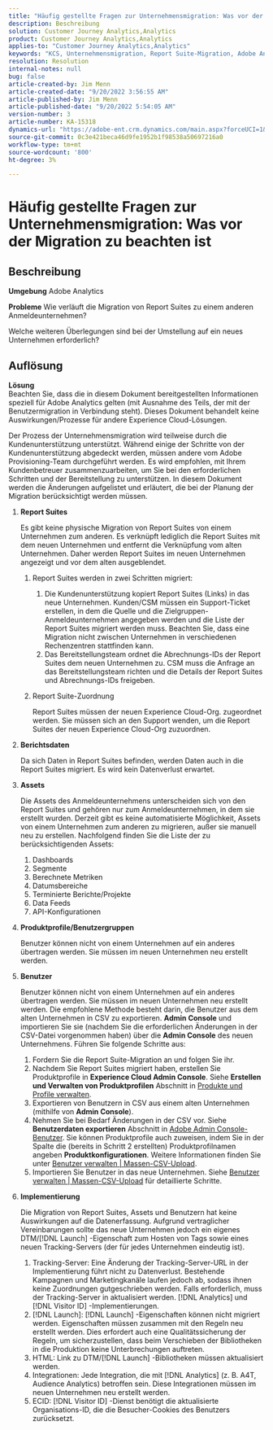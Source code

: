 ```yaml
---
title: "Häufig gestellte Fragen zur Unternehmensmigration: Was vor der Migration zu beachten ist"
description: Beschreibung
solution: Customer Journey Analytics,Analytics
product: Customer Journey Analytics,Analytics
applies-to: "Customer Journey Analytics,Analytics"
keywords: "KCS, Unternehmensmigration, Report Suite-Migration, Adobe Analytics, Admin Console, FAQ, neues Unternehmen, Bereitstellung, CSM, Kundenbetreuer"
resolution: Resolution
internal-notes: null
bug: false
article-created-by: Jim Menn
article-created-date: "9/20/2022 3:56:55 AM"
article-published-by: Jim Menn
article-published-date: "9/20/2022 5:54:05 AM"
version-number: 3
article-number: KA-15318
dynamics-url: "https://adobe-ent.crm.dynamics.com/main.aspx?forceUCI=1&pagetype=entityrecord&etn=knowledgearticle&id=9a7b9741-9838-ed11-9db1-0022480866ad"
source-git-commit: 0c3e421beca46d9fe1952b1f98538a50697216a0
workflow-type: tm+mt
source-wordcount: '800'
ht-degree: 3%

---
```


# Häufig gestellte Fragen zur Unternehmensmigration: Was vor der Migration zu beachten ist

## Beschreibung


<b>Umgebung</b>
Adobe Analytics

<b>Probleme</b>
Wie verläuft die Migration von Report Suites zu einem anderen Anmeldeunternehmen?

Welche weiteren Überlegungen sind bei der Umstellung auf ein neues Unternehmen erforderlich?


## Auflösung


<b>Lösung</b>
<br>Beachten Sie, dass die in diesem Dokument bereitgestellten Informationen speziell für Adobe Analytics gelten (mit Ausnahme des Teils, der mit der Benutzermigration in Verbindung steht). Dieses Dokument behandelt keine Auswirkungen/Prozesse für andere Experience Cloud-Lösungen.<br>




Der Prozess der Unternehmensmigration wird teilweise durch die Kundenunterstützung unterstützt. Während einige der Schritte von der Kundenunterstützung abgedeckt werden, müssen andere vom Adobe Provisioning-Team durchgeführt werden. Es wird empfohlen, mit Ihrem Kundenbetreuer zusammenzuarbeiten, um Sie bei den erforderlichen Schritten und der Bereitstellung zu unterstützen. In diesem Dokument werden die Änderungen aufgelistet und erläutert, die bei der Planung der Migration berücksichtigt werden müssen.

1. <b>Report Suites</b>

   Es gibt keine physische Migration von Report Suites von einem Unternehmen zum anderen. Es verknüpft lediglich die Report Suites mit dem neuen Unternehmen und entfernt die Verknüpfung vom alten Unternehmen. Daher werden Report Suites im neuen Unternehmen angezeigt und vor dem alten ausgeblendet.

   1. Report Suites werden in zwei Schritten migriert:
      1. Die Kundenunterstützung kopiert Report Suites (Links) in das neue Unternehmen. Kunden/CSM müssen ein Support-Ticket erstellen, in dem die Quelle und die Zielgruppen-Anmeldeunternehmen angegeben werden und die Liste der Report Suites migriert werden muss. Beachten Sie, dass eine Migration nicht zwischen Unternehmen in verschiedenen Rechenzentren stattfinden kann.
      2. Das Bereitstellungsteam ordnet die Abrechnungs-IDs der Report Suites dem neuen Unternehmen zu. CSM muss die Anfrage an das Bereitstellungsteam richten und die Details der Report Suites und Abrechnungs-IDs freigeben.
   2. Report Suite-Zuordnung

      Report Suites müssen der neuen Experience Cloud-Org. zugeordnet werden. Sie müssen sich an den Support wenden, um die Report Suites der neuen Experience Cloud-Org zuzuordnen.
2. <b>Berichtsdaten</b>

   Da sich Daten in Report Suites befinden, werden Daten auch in die Report Suites migriert. Es wird kein Datenverlust erwartet.
3. <b>Assets</b>

   Die Assets des Anmeldeunternehmens unterscheiden sich von den Report Suites und gehören nur zum Anmeldeunternehmen, in dem sie erstellt wurden. Derzeit gibt es keine automatisierte Möglichkeit, Assets von einem Unternehmen zum anderen zu migrieren, außer sie manuell neu zu erstellen. Nachfolgend finden Sie die Liste der zu berücksichtigenden Assets:

   1. Dashboards
   2. Segmente
   3. Berechnete Metriken
   4. Datumsbereiche
   5. Terminierte Berichte/Projekte
   6. Data Feeds
   7. API-Konfigurationen
4. <b>Produktprofile/Benutzergruppen</b>

   Benutzer können nicht von einem Unternehmen auf ein anderes übertragen werden. Sie müssen im neuen Unternehmen neu erstellt werden.
5. <b>Benutzer</b>

   Benutzer können nicht von einem Unternehmen auf ein anderes übertragen werden. Sie müssen im neuen Unternehmen neu erstellt werden. Die empfohlene Methode besteht darin, die Benutzer aus dem alten Unternehmen in CSV zu exportieren. <b>Admin Console</b> und importieren Sie sie (nachdem Sie die erforderlichen Änderungen in der CSV-Datei vorgenommen haben) über die <b>Admin Console</b> des neuen Unternehmens. Führen Sie folgende Schritte aus:

   1. Fordern Sie die Report Suite-Migration an und folgen Sie ihr.
   2. Nachdem Sie Report Suites migriert haben, erstellen Sie Produktprofile in <b>Experience Cloud Admin Console</b>. Siehe <b>Erstellen und Verwalten von Produktprofilen</b> Abschnitt in [Produkte und Profile verwalten](https://helpx.adobe.com/in/enterprise/using/manage-products-and-profiles.html).
   3. Exportieren von Benutzern in CSV aus einem alten Unternehmen (mithilfe von <b>Admin Console</b>).
   4. Nehmen Sie bei Bedarf Änderungen in der CSV vor. Siehe <b>Benutzerdaten exportieren</b> Abschnitt in [Adobe Admin Console-Benutzer](https://helpx.adobe.com/in/enterprise/using/users.html). Sie können Produktprofile auch zuweisen, indem Sie in der Spalte die (bereits in Schritt 2 erstellten) Produktprofilnamen angeben <b>Produktkonfigurationen</b>. Weitere Informationen finden Sie unter [Benutzer verwalten | Massen-CSV-Upload](https://helpx.adobe.com/in/enterprise/using/bulk-upload-users.html).
   5. Importieren Sie Benutzer in das neue Unternehmen. Siehe [Benutzer verwalten | Massen-CSV-Upload](https://helpx.adobe.com/in/enterprise/using/bulk-upload-users.html) für detaillierte Schritte.
6. <b>Implementierung</b>

   Die Migration von Report Suites, Assets und Benutzern hat keine Auswirkungen auf die Datenerfassung. Aufgrund vertraglicher Vereinbarungen sollte das neue Unternehmen jedoch ein eigenes DTM/[!DNL Launch] -Eigenschaft zum Hosten von Tags sowie eines neuen Tracking-Servers (der für jedes Unternehmen eindeutig ist).

   1. Tracking-Server: Eine Änderung der Tracking-Server-URL in der Implementierung führt nicht zu Datenverlust. Bestehende Kampagnen und Marketingkanäle laufen jedoch ab, sodass ihnen keine Zuordnungen gutgeschrieben werden. Falls erforderlich, muss der Tracking-Server in aktualisiert werden. [!DNL Analytics] und [!DNL Visitor ID] -Implementierungen.
   2. [!DNL Launch]: [!DNL Launch] -Eigenschaften können nicht migriert werden. Eigenschaften müssen zusammen mit den Regeln neu erstellt werden. Dies erfordert auch eine Qualitätssicherung der Regeln, um sicherzustellen, dass beim Verschieben der Bibliotheken in die Produktion keine Unterbrechungen auftreten.
   3. HTML: Link zu DTM/[!DNL Launch] -Bibliotheken müssen aktualisiert werden.
   4. Integrationen: Jede Integration, die mit [!DNL Analytics] (z. B. A4T, Audience Analytics) betroffen sein. Diese Integrationen müssen im neuen Unternehmen neu erstellt werden.
   5. ECID: [!DNL Visitor ID] -Dienst benötigt die aktualisierte Organisations-ID, die die Besucher-Cookies des Benutzers zurücksetzt.
